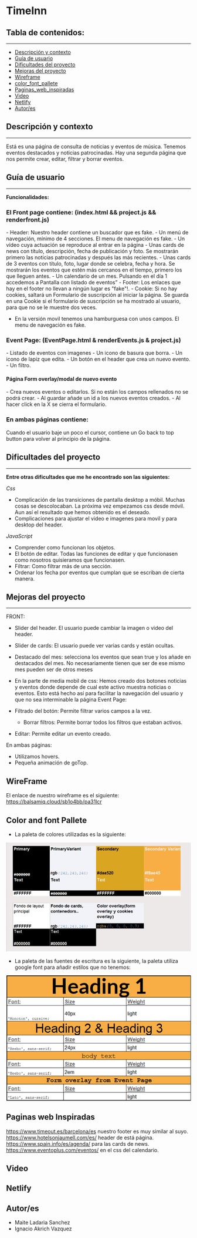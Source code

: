 <h1>TimeInn</h1>

## Tabla de contenidos:
---
- [Descripción y contexto](#descripción-y-contexto)
- [Guía de usuario](#guía-de-usuario)
- [Dificultades del proyecto](#Dificultades-del-proyecto)
- [Mejoras del proyecto](#Mejoras-proyecto)
- [Wireframe](#WireFrame)
- [color_font_pallete](#Color-and-font-pallete)  
- [Paginas_web_inspiradas](#Paginas-web-inspiradas)
- [Video](#Video)
- [Netlify](#Netlify)
- [Autor/es](#autores)

## Descripción y contexto
---
Está es una página de consulta de noticias y eventos de música. Tenemos eventos destacados y noticias patrocinadas. Hay una segunda página que nos permite
crear, editar, filtrar y borrar eventos.

## Guía de usuario
---
**Funcionalidades:**

<h3>El Front page contiene: (index.html && project.js && renderfront.js) </h3>
- Header:
  Nuestro header contiene un buscador que es fake.
- Un menú de navegación, mínimo de 4 secciones. El menu de navegación es fake.
- Un vídeo cuya actuación se reproduce al entrar en la página
- Unas cards de news con título, descripción, fecha de publicación y foto. Se mostrarán primero las noticias patrocinadas y después las más recientes.
- Unas cards de 3 eventos con título, foto, lugar donde se celebra, fecha y hora. Se mostrarán los eventos que estén más cercanos en el tiempo, primero los que lleguen antes.
- Un calendario de un mes. Pulsando en el día 1 accedemos a Pantalla con listado de eventos”
- Footer:
  Los enlaces que hay en el footer no llevan a ningún lugar es "fake"!.
- Cookie:
  Si no hay cookies, saltará un Formulario de suscripción al iniciar la página.
  Se guarda en una Cookie si el formulario de suscripción se ha mostrado al usuario, para que no se le muestre dos veces.
  
- En la versión movil tenemos una hamburguesa con unos campos. El menu de navegación es fake.
  
<h3>Event Page: (EventPage.html & renderEvents.js & project.js)</h3>
- Listado de eventos con imagenes
- Un icono de basura que borra.
- Un icono de lapiz que edita.
- Un botón en el header que crea un nuevo evento.
- Un filtro.

<h4>Página Form overlay/modal de nuevo evento</h4>
- Crea nuevos eventos o editarlos. Si no están los campos rellenados no se podrá crear.
- Al guardar añade un id a los nuevos eventos creados.
- Al hacer click en la X se cierra el formulario.

  
<h3>En ambas páginas contiene: </h3>
  Cuando el usuario baje un poco el cursor, contiene un Go back to top button para volver al principio de la página.


## Dificultades del proyecto
---
**Entre otras dificultades que me he encontrado son las siguientes:**

*Css*
- Complicación de las transiciones de pantalla desktop a móbil. Muchas cosas se descolocaban. La próxima vez empezamos css desde móvil. Aun así el resultado que hemos obtenido es el deseado.
- Complicaciones para ajustar el video e imagenes para movil y para desktop del header.

*JavaScript*
- Comprender como funcionan los objetos.
- El botón de editar. Todas las funciones de editar y que funcionasen como nosotros quisieramos que funcionasen. 
- Filtrar: Como filtrar más de una sección.
- Ordenar los fecha por eventos que cumplan que se escriban de cierta manera.


## Mejoras del proyecto
---
FRONT:
- Slider del header. El usuario puede cambiar la imagen o video del header.
- Slider de cards: El usuario puede ver varias cards y están ocultas.

- Destacado del mes: selecciona los eventos que sean true y los añade en destacados del mes. No necesariamente tienen que ser de ese mismo mes pueden ser de otros meses
- En la parte de media mobil de css: Hemos creado dos botones noticias y eventos donde depende de cual este activo muestra noticias o eventos. Esto está hecho así para facilitar la navegación del usuario y que no sea interminable la página
Event Page:
- Filtrado del botón: Permite filtrar varios campos a la vez.
  - Borrar filtros: Permite borrar todos los filtros que estaban activos.
- Editar: Permite editar un evento creado.

En ambas páginas:
- Utilizamos hovers.
- Pequeña animación de goTop.
## WireFrame

El enlace de nuestro wireframe es el siguiente: https://balsamiq.cloud/sb1o4bb/pa31lcr

## Color and font Pallete

- La paleta de colores utilizadas es la siguiente:
<p><img src="src/img/Colour_palette.png" alt="paleta de colores"></p>

- La paleta de las fuentes de escritura es la siguiente, la paleta utiliza google font para añadir estilos que no tenemos:
<p><img src="src/img/Font_Pallete.png" alt="paleta de colores"></p>

## Paginas web Inspiradas
https://www.timeout.es/barcelona/es nuestro footer es muy similar al suyo.
https://www.hotelsonjaumell.com/es/ header de está página.
https://www.spain.info/es/agenda/ para las cards de news.
https://www.eventoplus.com/eventos/ en el css del calendario.
## Video

## Netlify


## Autor/es

- Maite Ladaria Sanchez
- Ignacio Akrich Vazquez
